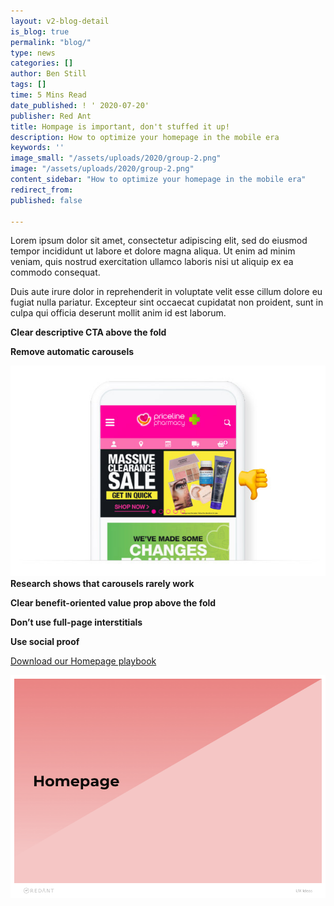 ```yaml
---
layout: v2-blog-detail
is_blog: true
permalink: "blog/"
type: news
categories: []
author: Ben Still
tags: []
time: 5 Mins Read
date_published: ! ' 2020-07-20'
publisher: Red Ant
title: Hompage is important, don't stuffed it up!
description: How to optimize your homepage in the mobile era
keywords: ''
image_small: "/assets/uploads/2020/group-2.png"
image: "/assets/uploads/2020/group-2.png"
content_sidebar: "How to optimize your homepage in the mobile era"
redirect_from:
published: false

---
```

Lorem ipsum dolor sit amet, consectetur adipiscing elit, sed do eiusmod tempor incididunt ut labore et dolore magna aliqua. Ut enim ad minim veniam, quis nostrud exercitation ullamco laboris nisi ut aliquip ex ea commodo consequat.

Duis aute irure dolor in reprehenderit in voluptate velit esse cillum dolore eu fugiat nulla pariatur. Excepteur sint occaecat cupidatat non proident, sunt in culpa qui officia deserunt mollit anim id est laborum.

**Clear descriptive CTA above the fold**

**Remove automatic carousels**

![](/assets/uploads/2020/group2.jpg)**Research shows that carousels rarely work**

**Clear benefit-oriented value prop above the fold**

**Don’t use full-page interstitials**

**Use social proof**

[Download our Homepage playbook](pdf)

![](/assets/uploads/2020/homepage.png)
